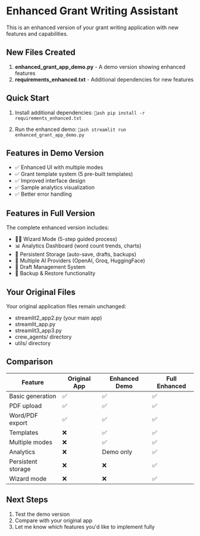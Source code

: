 ﻿# Enhanced Grant Writing Assistant

This is an enhanced version of your grant writing application with new features and capabilities.

## New Files Created

1. **enhanced_grant_app_demo.py** - A demo version showing enhanced features
2. **requirements_enhanced.txt** - Additional dependencies for new features

## Quick Start

1. Install additional dependencies:
`ash
pip install -r requirements_enhanced.txt
`

2. Run the enhanced demo:
`ash
streamlit run enhanced_grant_app_demo.py
`

## Features in Demo Version

- ✅ Enhanced UI with multiple modes
- ✅ Grant template system (5 pre-built templates)
- ✅ Improved interface design
- ✅ Sample analytics visualization
- ✅ Better error handling

## Features in Full Version

The complete enhanced version includes:
- 🧙‍♂️ Wizard Mode (5-step guided process)
- 📊 Analytics Dashboard (word count trends, charts)
- 💾 Persistent Storage (auto-save, drafts, backups)
- 🤖 Multiple AI Providers (OpenAI, Groq, HuggingFace)
- 📁 Draft Management System
- 🔄 Backup & Restore functionality

## Your Original Files

Your original application files remain unchanged:
- streamlit2_app2.py (your main app)
- streamlit_app.py
- streamlit3_app3.py
- crew_agents/ directory
- utils/ directory

## Comparison

| Feature | Original App | Enhanced Demo | Full Enhanced |
|---------|--------------|---------------|---------------|
| Basic generation | ✅ | ✅ | ✅ |
| PDF upload | ✅ | ✅ | ✅ |
| Word/PDF export | ✅ | ✅ | ✅ |
| Templates | ❌ | ✅ | ✅ |
| Multiple modes | ❌ | ✅ | ✅ |
| Analytics | ❌ | Demo only | ✅ |
| Persistent storage | ❌ | ❌ | ✅ |
| Wizard mode | ❌ | ❌ | ✅ |

## Next Steps

1. Test the demo version
2. Compare with your original app
3. Let me know which features you'd like to implement fully
